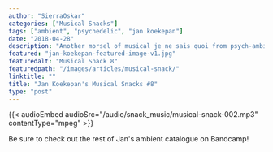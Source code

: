 ```yaml
---
author: "SierraOskar"
categories: ["Musical Snacks"]
tags: ["ambient", "psychedelic", "jan koekepan"]
date: "2018-04-28"
description: "Another morsel of musical je ne sais quoi from psych-ambient voyager Jan Koekepan..."
featured: "jan-koekepan-featured-image-v1.jpg"
featuredalt: "Musical Snack 8"
featuredpath: "/images/articles/musical-snack/"
linktitle: ""
title: "Jan Koekepan's Musical Snacks #8"
type: "post"
---
```


{{< audioEmbed audioSrc="/audio/snack_music/musical-snack-002.mp3" contentType="mpeg" >}}

Be sure to check out the rest of Jan's ambient catalogue on Bandcamp!
